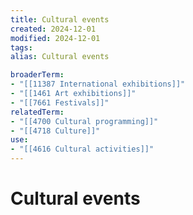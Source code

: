 ```yaml
---
title: Cultural events
created: 2024-12-01
modified: 2024-12-01
tags: 
alias: Cultural events

broaderTerm:
- "[[11387 International exhibitions]]"
- "[[1461 Art exhibitions]]"
- "[[7661 Festivals]]"
relatedTerm:
- "[[4700 Cultural programming]]"
- "[[4718 Culture]]"
use:
- "[[4616 Cultural activities]]"
---
```

# Cultural events
